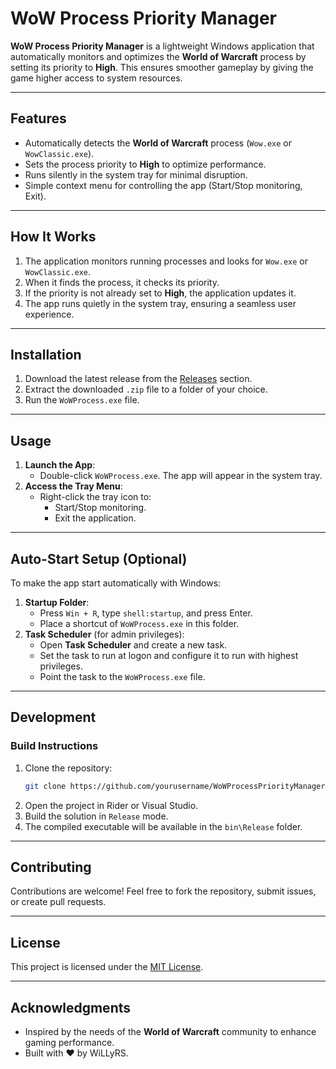 # WoW Process Priority Manager

**WoW Process Priority Manager** is a lightweight Windows application that automatically monitors and optimizes the **World of Warcraft** process by setting its priority to **High**. This ensures smoother gameplay by giving the game higher access to system resources.

---

## Features

- Automatically detects the **World of Warcraft** process (`Wow.exe` or `WowClassic.exe`).
- Sets the process priority to **High** to optimize performance.
- Runs silently in the system tray for minimal disruption.
- Simple context menu for controlling the app (Start/Stop monitoring, Exit).

---

## How It Works

1. The application monitors running processes and looks for `Wow.exe` or `WowClassic.exe`.
2. When it finds the process, it checks its priority.
3. If the priority is not already set to **High**, the application updates it.
4. The app runs quietly in the system tray, ensuring a seamless user experience.

---

## Installation

1. Download the latest release from the [Releases](#) section.
2. Extract the downloaded `.zip` file to a folder of your choice.
3. Run the `WoWProcess.exe` file.

---

## Usage

1. **Launch the App**:
   - Double-click `WoWProcess.exe`. The app will appear in the system tray.
2. **Access the Tray Menu**:
   - Right-click the tray icon to:
     - Start/Stop monitoring.
     - Exit the application.

---

## Auto-Start Setup (Optional)

To make the app start automatically with Windows:
1. **Startup Folder**:
   - Press `Win + R`, type `shell:startup`, and press Enter.
   - Place a shortcut of `WoWProcess.exe` in this folder.
2. **Task Scheduler** (for admin privileges):
   - Open **Task Scheduler** and create a new task.
   - Set the task to run at logon and configure it to run with highest privileges.
   - Point the task to the `WoWProcess.exe` file.

---

## Development

### Build Instructions

1. Clone the repository:
   ```bash
   git clone https://github.com/yourusername/WoWProcessPriorityManager.git
   ```
2. Open the project in Rider or Visual Studio.
3. Build the solution in `Release` mode.
4. The compiled executable will be available in the `bin\Release` folder.

---

## Contributing

Contributions are welcome! Feel free to fork the repository, submit issues, or create pull requests.

---

## License

This project is licensed under the [MIT License](LICENSE).

---

## Acknowledgments

- Inspired by the needs of the **World of Warcraft** community to enhance gaming performance.
- Built with ❤️ by WiLLyRS.
